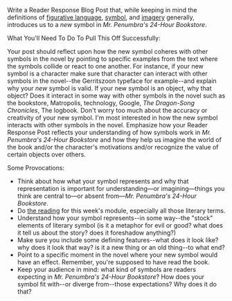 Write a Reader Response Blog Post that, while keeping in mind the definitions of [figurative language](https://en.wikipedia.org/wiki/Literal_and_figurative_language), [symbol](https://en.wikipedia.org/wiki/Symbol), and [imagery](https://en.wikipedia.org/wiki/Image#Imagery_.28literary_term.29) generally, introduces us to a *new* symbol in *Mr. Penumbra's 24-Hour Bookstore*. 

What You'll Need To Do To Pull This Off Successfully: 

Your post should reflect upon how the new symbol coheres with other symbols in the novel by pointing to specific examples from the text where the symbols collide or react to one another. For instance, if your new symbol is a character make sure that character can interact with other symbols in the novel--the Gerritszoon typeface for example--and explain why your *new* symbol is valid. If your new symbol is an object, why that object? Does it interact in some way with other symbols in the novel such as the bookstore, Matropolis, technology, Google, *The Dragon-Song Chronicles*, The logbook. Don't worry too much about the accuracy or creativity of your new symbol. I'm most interested in how the new symbol interacts with other symbols in the novel. Emphasize how your Reader Response Post reflects your understanding of how symbols work in *Mr. Penumbra's 24-Hour Bookstore* and how they help us imagine the world of the book and/or the character's motivations and/or recognize the value of certain objects over others. 

Some Provocations:

- Think about how what your symbol represents and why that representation is important for understanding—or imagining—things you think are central to—or absent from—*Mr. Penumbra's 24-Hour Bookstore*. 
- Do [the reading](http://digitalcultureslab.ca/douglascollege-online1102/winter2017/course-schedule-and-readings-full/) for this week's module, especially all those literary terms.
- Understand how your symbol represents--in some way--the "stock" elements of literary symbol (is it a metaphor for evil or good? what does it tell us about the story? does it foreshadow anything?)
- Make sure you include some defining features--what does it look like? why does it look that way? is it a new thing or an old thing--to what end? 
- Point to a specific moment in the novel where your new symbol would have an effect. Remember, you're supposed to have read the book.
- Keep your audience in mind: what kind of symbols are readers expecting in *Mr. Penumbra's 24-Hour Bookstore*? How does your symbol fit with--or diverge from--those expectations? Why does it do that? 





